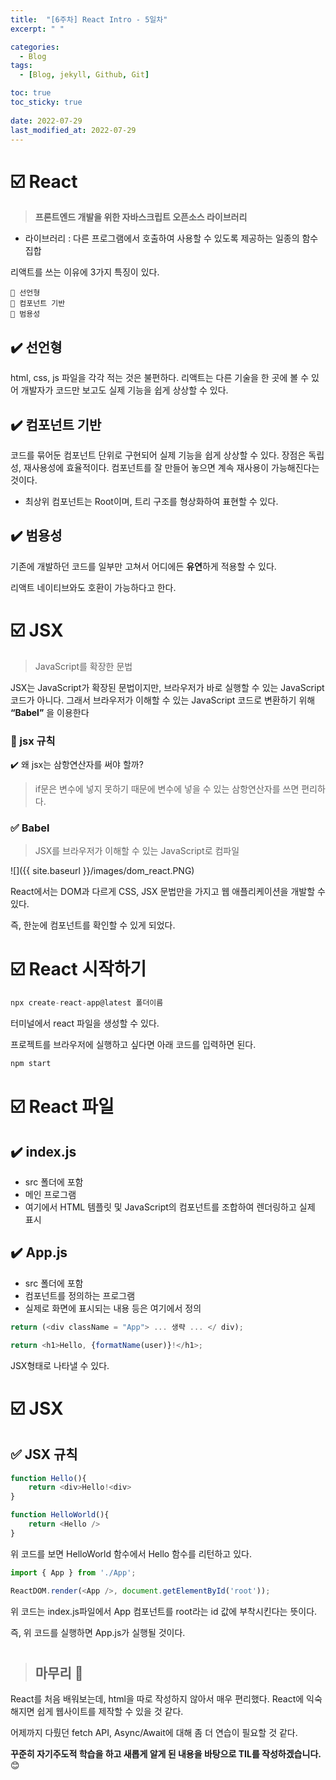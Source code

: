 ```yaml
---
title:  "[6주차] React Intro - 5일차"
excerpt: " "

categories:
  - Blog
tags:
  - [Blog, jekyll, Github, Git]

toc: true
toc_sticky: true
 
date: 2022-07-29
last_modified_at: 2022-07-29
---
```


# ☑️ React

> **프론트엔드 개발을 위한 자바스크립트 오픈소스 라이브러리**

* 라이브러리 : 다른 프로그램에서 호출하여 사용할 수 있도록 제공하는 일종의 함수 집합

리액트를 쓰는 이유에 3가지 특징이 있다.

    🔹 선언형
    🔹 컴포넌트 기반
    🔹 범용성

## ✔️ 선언형

html, css, js 파일을 각각 적는 것은 불편하다. 리액트는 다른 기술을 한 곳에 볼 수 있어 개발자가 코드만 보고도 실제 기능을 쉽게 상상할 수 있다.

## ✔️ 컴포넌트 기반

코드를 묶어둔 컴포넌트 단위로 구현되어 실제 기능을 쉽게 상상할 수 있다.
장점은 독립성, 재사용성에 효율적이다.
컴포넌트를 잘 만들어 놓으면 계속 재사용이 가능해진다는 것이다. 

* 최상위 컴포넌트는 Root이며, 트리 구조를 형상화하여 표현할 수 있다. 

## ✔️ 범용성
기존에 개발하던 코드를 일부만 고쳐서 어디에든 **유연**하게 적용할 수 있다.

리액트 네이티브와도 호환이 가능하다고 한다.

# ☑️ JSX

> JavaScript를 확장한 문법

JSX는 JavaScript가 확장된 문법이지만, 브라우저가 바로 실행할 수 있는 JavaScript 코드가 아니다.
그래서 브라우저가 이해할 수 있는 JavaScript 코드로 변환하기 위해  **“Babel”** 을 이용한다

### 🔹 jsx 규칙

  ✔️ 왜 jsx는 삼항연산자를 써야 할까?
  > if문은 변수에 넣지 못하기 때문에 변수에 넣을 수 있는 삼항연산자를 쓰면 편리하다.


### ✅ Babel

> JSX를 브라우저가 이해할 수 있는 JavaScript로 컴파일

![]({{ site.baseurl }}/images/dom_react.PNG)

React에서는 DOM과 다르게 CSS, JSX 문법만을 가지고 웹 애플리케이션을 개발할 수 있다.

즉, 한눈에 컴포넌트를 확인할 수 있게 되었다.

# ☑️ React 시작하기

```js
npx create-react-app@latest 폴더이름
```

터미널에서 react 파일을 생성할 수 있다.

프로젝트를 브라우저에 실행하고 싶다면 아래 코드를 입력하면 된다.

```js
npm start
```

# ☑️ React 파일

## ✔️ index.js

* src 폴더에 포함
* 메인 프로그램
* 여기에서 HTML 템플릿 및 JavaScript의 컴포넌트를 조합하여 렌더링하고 실제 표시

## ✔️ App.js

* src 폴더에 포함
* 컴포넌트를 정의하는 프로그램
* 실제로 화면에 표시되는 내용 등은 여기에서 정의

```js
return (<div className = "App"> ... 생략 ... </ div);

return <h1>Hello, {formatName(user)}!</h1>;
```

JSX형태로 나타낼 수 있다.

# ☑️ JSX

## ✅ JSX 규칙

```js
function Hello(){
    return <div>Hello!<div>
}

function HelloWorld(){
    return <Hello />
}
```

위 코드를 보면 HelloWorld 함수에서 Hello 함수를 리턴하고 있다.

```js
import { App } from './App';

ReactDOM.render(<App />, document.getElementById('root'));
```

위 코드는 index.js파일에서 App 컴포넌트를 root라는 id 값에 부착시킨다는 뜻이다.

즉, 위 코드를 실행하면 App.js가 실행될 것이다.

#

> ## 마무리 👀

React를 처음 배워보는데, html을 따로 작성하지 않아서 매우 편리했다.
React에 익숙해지면 쉽게 웹사이트를 제작할 수 있을 것 같다.

어제까지 다뤘던 fetch API, Async/Await에 대해 좀 더 연습이 필요할 것 같다.

**꾸준히 자기주도적 학습을 하고 새롭게 알게 된 내용을 바탕으로 TIL를 작성하겠습니다.** 😊